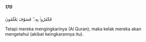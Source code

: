 ##### 170

<span class="ayah">فَكَفَرُوا۟ بِهِۦ ۖ فَسَوْفَ يَعْلَمُونَ</span>

<span class="ayah_translation">Tetapi mereka mengingkarinya (Al Quran); maka kelak mereka akan mengetahui (akibat keingkarannya itu).</span>
